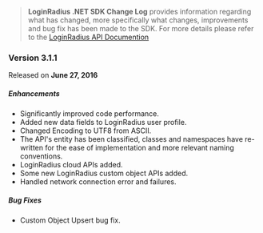 > **LoginRadius .NET SDK Change Log** provides information regarding what has changed, more specifically what changes, improvements and bug fix has been made to the SDK. For more details please refer to the [LoginRadius API Documention](http://apidocs.loginradius.com/docs/aspnet)

### Version 3.1.1
Released on **June 27,  2016**

##### Enhancements

  - Significantly improved code performance.
  - Added new data fields to LoginRadius user profile.
  - Changed Encoding to UTF8 from ASCII.
  - The API's entity has been classified, classes and namespaces have re-written for the ease of implementation and more relevant naming conventions.
  - LoginRadius cloud APIs added.
  - Some new LoginRadius custom object APIs added.
  - Handled network connection error and failures.

##### Bug Fixes

  - Custom Object Upsert bug fix.
